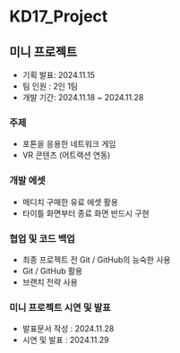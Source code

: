 # KD17_Project

## 미니 프로젝트

- 기획 발표: 2024.11.15
- 팀 인원 : 2인 1팀
- 개발 기간: 2024.11.18 ~ 2024.11.28

### 주제

- 포톤을 응용한 네트워크 게임
- VR 콘텐츠 (어트랙션 연동)

### 개발 에셋

- 메디치 구매한 유료 에셋 활용
- 타이틀 화면부터 종료 화면 반드시 구현

### 협업 및 코드 백업

- 최종 프로젝트 전 Git / GitHub의 능숙한 사용
- Git / GitHub 활용
- 브랜치 전략 사용

### 미니 프로젝트 시연 및 발표

- 발표문서 작성 : 2024.11.28
- 시연 및 발표 : 2024.11.29